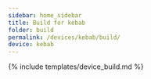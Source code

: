 ```yaml
---
sidebar: home_sidebar
title: Build for kebab
folder: build
permalink: /devices/kebab/build/
device: kebab
---
```

{% include templates/device_build.md %}
